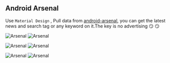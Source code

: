 ## Android Arsenal

Use ` Material Design ` , Pull data from [android-arsenal](https://android-arsenal.com/), you can get the latest news and search tag or any keyword on it.The key is no advertising :smirk: :smirk:


![Arsenal](https://raw.githubusercontent.com/lovejjfg/screenshort/master/729019195799321255.jpg) ![Arsenal](https://raw.githubusercontent.com/lovejjfg/screenshort/master/788612810845786773.jpg)

![Arsenal](https://raw.githubusercontent.com/lovejjfg/screenshort/master/910268688095894450.jpg) ![Arsenal](https://raw.githubusercontent.com/lovejjfg/screenshort/master/813414262641194397.jpg) 

![Arsenal](https://raw.githubusercontent.com/lovejjfg/screenshort/master/492076039457419714.jpg) ![Arsenal](https://raw.githubusercontent.com/lovejjfg/screenshort/master/545957406412897876.jpg)
